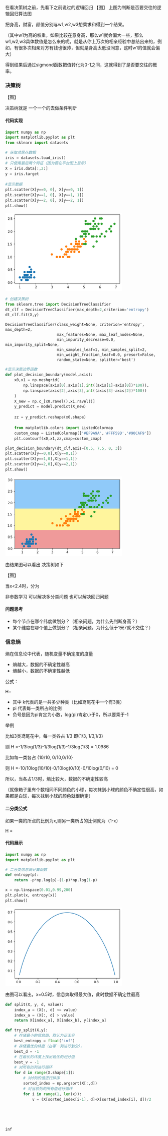 在看决策树之前，先看下之前说过的逻辑回归
【图】
上图为判断是否要交往的逻辑回归算法图

把身高，财富，颜值分别与w1,w2,w3想乘求和得到一个结果。

（其中w1为高的权重，如果比较在意身高，那么w1就会偏大一些，那么w1,w2,w3具体数值是怎么来的呢，就是从你上万次的相亲经验中总结出来的，例如，有很多次相亲对方有钱也很帅，但就是身高太低没同意，这时w1的值就会偏大）

得到结果后通过sigmond函数把值转化为0-1之间，这就得到了是否要交往的概率。


### 决策树

【图】

决策树就是 一个一个的去做条件判断


#### 代码实现


```python
import numpy as np
import matplotlib.pyplot as plt
from sklearn import datasets
```


```python
# 获取鸢尾花数据
iris = datasets.load_iris()
# 只使用最后两个特征（因为要在平台图上显示）
X = iris.data[:,2:]
y = iris.target

#显示数据
plt.scatter(X[y==0, 0], X[y==0, 1])
plt.scatter(X[y==1, 0], X[y==1, 1])
plt.scatter(X[y==2, 0], X[y==2, 1])
plt.show()
```


![png](output_5_0.png)



```python
# 创建决策树
from sklearn.tree import DecisionTreeClassifier
dt_clf = DecisionTreeClassifier(max_depth=2,criterion='entropy')
dt_clf.fit(X,y)
```




    DecisionTreeClassifier(class_weight=None, criterion='entropy', max_depth=2,
                           max_features=None, max_leaf_nodes=None,
                           min_impurity_decrease=0.0, min_impurity_split=None,
                           min_samples_leaf=1, min_samples_split=2,
                           min_weight_fraction_leaf=0.0, presort=False,
                           random_state=None, splitter='best')




```python
#显示决策边界函数
def plot_decision_boundary(model,axis):
    x0,x1 = np.meshgrid(
        np.linspace(axis[0],axis[1],int((axis[1]-axis[0])*100)),
        np.linspace(axis[2],axis[3],int((axis[3]-axis[2])*100))
    )
    X_new = np.c_[x0.ravel(),x1.ravel()]
    y_predict = model.predict(X_new)
    
    zz = y_predict.reshape(x0.shape)
    
    from matplotlib.colors import ListedColormap
    custom_cmap = ListedColormap(['#EF9A9A','#FFF59D','#90CAF9'])
    plt.contourf(x0,x1,zz,cmap=custom_cmap)
```


```python
plot_decision_boundary(dt_clf,axis=[0.5, 7.5, 0, 3])
plt.scatter(X[y==0,0],X[y==0,1])
plt.scatter(X[y==1,0],X[y==1,1])
plt.scatter(X[y==2,0],X[y==2,1])
plt.show()
```


![png](output_8_0.png)


由结果图可以看出 决策树如下

【图】

当x<2.4时，分为


非参数学习
可以解决多分类问题
也可以解决回归问题


#### 问题思考
- 每个节点在哪个纬度做划分？（相亲问题，为什么先判断身高？）
- 某个维度在哪个值上做划分？（相亲问题，为什么低于1米7就不交往？）

### 信息熵

熵在信息论中代表，随机变量不确定度的度量
- 熵越大，数据的不确定性越高
- 熵越小，数据的不确定性越低

公式：

H=

- 其中 k代表的是一共多少种类（比如鸢尾花中一个有3类）
- pi 代表每一类所占的比例 
- 负号是因为pi肯定为小数，log(pi)肯定小于0，所以要乘于-1

举例

比如3类鸢尾花中，每一类各占 1/3 即{1/3, 1/3,1/3}

则 H =-1/3log(1/3)-1/3log(1/3)-1/3log(1/3) = 1.0986

比如每一类各占 {10/10, 0/10,0/10}

则 H =-10/10log(10/10)-0/10log(0/10)-0/10log(0/10) = 0

所以，当各占1/3时，熵比较大，数据的不确定性较高

（就像箱子里有个数相同不同颜色的小球，每次抹到小球的颜色不确定性很高，如果都是白球，每次抹到小球的颜色就很确定）

#### 二分类公式 

如果一类的所点的比例为x,则另一类所占的比例就为（1-x）

H = 



#### 代码展示


```python
import numpy as np
import matplotlib.pyplot as plt
```


```python
# 二分类信息熵计算函数
def entropy(p):
    return -p*np.log(p)-(1-p)*np.log(1-p)
```


```python
x = np.linspace(0.01,0.99,200)
plt.plot(x, entropy(x))
plt.show()
```


![png](output_17_0.png)


由图可以看出，x=0.5时，信息熵取得最大值，此时数据不确定性最高


```python
def split(X, y, d, value):
    index_a = (X[:, d] <= value)
    index_a = (X[:, d] > value)
    return X[index_a], X[index_b], y[index_a]
```


```python
def try_split(X,y):
    # 存储最小的信息熵，默认为正无穷
    best_entropy = float('inf')
    # 存储最优的纬度（在哪一列进行划分），
    best_d = -1
    # 在最优的纬度上找出最优的划分值
    best_v = -1
    # 对所有的列进行循环
    for d in range(X.shape[1]):
        # 对d列的值进行排序
        sorted_index = np.argsort(X[:,d])
        # 对当前列的所有值进行循环
        for i in range(1, len(x)):
            v = (X[sorted_index[i-1], d]+X[sorted_index[i], d])/2
            
        
    
```


```python


```

    inf



```python

```
